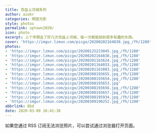 ```yaml
---
title: 百益上河城系列
author: aiokr
categories: 明度光影
style: photos
permalink: uptown2020/
icon: photo
excerpt: 上个学期去了好几次百益上河城，每一次都能拍到很多有趣的东西。
cover: 'https://imgur.lzmun.com/picgo/20200202164838.jpg_/fh/1280'
photos:
- 'https://imgur.lzmun.com/picgo/20200125223045.jpg_/fh/1280'
- 'https://imgur.lzmun.com/picgo/20200202164838.jpg_/fh/1280'
- 'https://imgur.lzmun.com/picgo/20200201163624.jpg_/fh/1280'
- 'https://imgur.lzmun.com/picgo/20200201164033.jpg_/fh/1280'
- 'https://imgur.lzmun.com/picgo/20200201163803.jpg_/fh/1280'
- 'https://imgur.lzmun.com/picgo/20200308193655.jpg_/fh/1280'
- 'https://imgur.lzmun.com/picgo/20200308193654.jpg_/fh/1280'
- 'https://imgur.lzmun.com/picgo/20200308193653.jpg'
- 'https://imgur.lzmun.com/picgo/20200308193656.jpg_/fh/1280'
- 'https://imgur.lzmun.com/picgo/20200308193657.jpg_/fh/1280'
- 'https://imgur.lzmun.com/picgo/20200308195934.jpg_/fh/1280'
- 'https://imgur.lzmun.com/picgo/20200309190252.jpg_/fh/1280'
abbrlink: 8bd
date: 2020-03-08 16:41:38
---
```

如果您通过 RSS 订阅无法浏览照片，可以尝试通过浏览器打开页面。